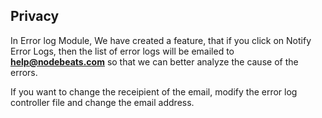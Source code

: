 ## Privacy

In Error log Module, We have created a feature, that if you click on Notify Error Logs, then the list of error logs will be emailed to **help@nodebeats.com** so that we can better analyze the cause of the errors.

If  you want to change the receipient of the email, modify the error log controller file and change the email address.